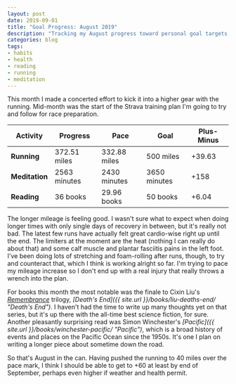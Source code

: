 ```yaml
---
layout: post
date: 2019-09-01
title: "Goal Progress: August 2019"
description: "Tracking my August progress toward personal goal targets for the year."
categories: blog
tags:
- habits
- health
- reading
- running
- meditation
---
```


This month I made a concerted effort to kick it into a higher gear with the running. Mid-month was the start of the Strava training plan I'm going to try and follow for race preparation.

| Activity       | Progress     | Pace         | Goal         | Plus-Minus                        |
|----------------|--------------|--------------|--------------|-----------------------------------|
| **Running**    | 372.51 miles | 332.88 miles | 500 miles    | <span class="green">+39.63</span> |
| **Meditation** | 2563 minutes | 2430 minutes | 3650 minutes | <span class="green">+158</span>   |
| **Reading**    | 36 books     | 29.96 books  | 50 books     | <span class="green">+6.04</span>  |

The longer mileage is feeling good. I wasn't sure what to expect when doing longer times with only single days of recovery in between, but it's really not bad. The latest few runs have actually felt great cardio-wise right up until the end. The limiters at the moment are the heat (nothing I can really do about that) and some calf muscle and plantar fasciitis pains in the left foot. I've been doing lots of stretching and foam-rolling after runs, though, to try and counteract that, which I think is working alright so far. I'm trying to pace my mileage increase so I don't end up with a real injury that really throws a wrench into the plan.

For books this month the most notable was the finale to Cixin Liu's _[Remembrance](https://en.wikipedia.org/wiki/Remembrance_of_Earth's_Past)_ trilogy, _[Death's End]({{ site.url }}/books/liu-deaths-end/ "Death's End")_. I haven't had the time to write up many thoughts yet on that series, but it's up there with the all-time best science fiction, for sure. Another pleasantly surprising read was Simon Winchester's _[Pacific]({{ site.url }}/books/winchester-pacific/ "Pacific")_, which is a broad history of events and places on the Pacific Ocean since the 1950s. It's one I plan on writing a longer piece about sometime down the road.

So that's August in the can. Having pushed the running to 40 miles over the pace mark, I think I should be able to get to +60 at least by end of September, perhaps even higher if weather and health permit.
